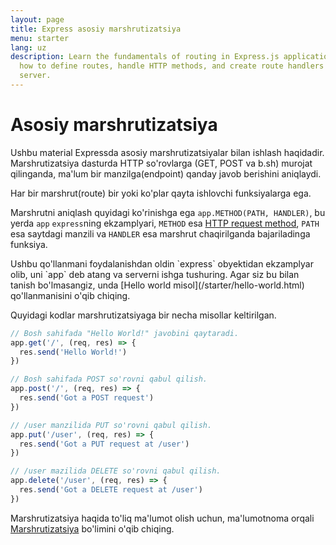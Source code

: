 ```yaml
---
layout: page
title: Express asosiy marshrutizatsiya
menu: starter
lang: uz
description: Learn the fundamentals of routing in Express.js applications, including
  how to define routes, handle HTTP methods, and create route handlers for your web
  server.
---
```


# Asosiy marshrutizatsiya
Ushbu material Expressda asosiy marshrutizatsiyalar bilan ishlash haqidadir. Marshrutizatsiya dasturda HTTP so'rovlarga (GET, POST va b.sh) murojat qilinganda, ma'lum bir manzilga(endpoint) qanday javob berishini aniqlaydi.

Har bir marshrut(route) bir yoki ko'plar qayta ishlovchi funksiyalarga ega.

Marshrutni aniqlash quyidagi ko'rinishga ega `app.METHOD(PATH, HANDLER)`, bu yerda `app` `express`ning ekzamplyari, `METHOD` esa [HTTP request method](http://en.wikipedia.org/wiki/Hypertext_Transfer_Protocol), `PATH` esa saytdagi manzili va `HANDLER` esa marshrut chaqirilganda bajariladinga funksiya.
<div class="doc-box doc-notice" markdown="1">
Ushbu qo'llanmani foydalanishdan oldin `express` obyektidan ekzamplyar olib, uni `app` deb atang va serverni ishga tushuring.  Agar siz bu bilan tanish bo'lmasangiz, unda [Hello world misol](/starter/hello-world.html) qo'llanmanisini o'qib chiqing.
</div>

Quyidagi kodlar marshrutizatsiyaga bir necha misollar keltirilgan.

```js
// Bosh sahifada "Hello World!" javobini qaytaradi.
app.get('/', (req, res) => {
  res.send('Hello World!')
})

// Bosh sahifada POST so'rovni qabul qilish.
app.post('/', (req, res) => {
  res.send('Got a POST request')
})

// /user manzilida PUT so'rovni qabul qilish.
app.put('/user', (req, res) => {
  res.send('Got a PUT request at /user')
})

// /user mazilida DELETE so'rovni qabul qilish.
app.delete('/user', (req, res) => {
  res.send('Got a DELETE request at /user')
})
```

Marshrutizatsiya haqida to'liq ma'lumot olish uchun, ma'lumotnoma orqali [Marshrutizatsiya](/{{page.lang}}/guide/routing.html) bo'limini o'qib chiqing.
